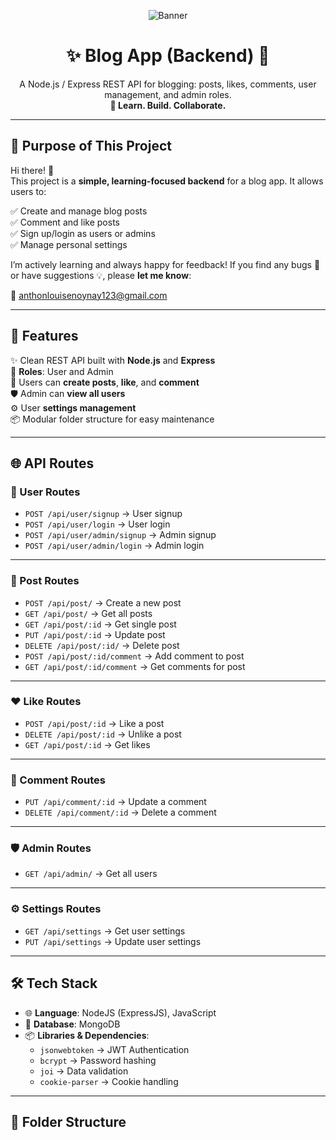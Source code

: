 <p align="center">
  <img src="https://via.placeholder.com/800x200?text=✨+Blog+App+Backend+API+✨" alt="Banner">
</p>

<h1 align="center">✨ Blog App (Backend) 📝</h1>

<p align="center">
  A Node.js / Express REST API for blogging: posts, likes, comments, user management, and admin roles.  
  <br>
  <strong>🚀 Learn. Build. Collaborate.</strong>
</p>

---

## 🎯 Purpose of This Project

Hi there! 👋  
This project is a **simple, learning-focused backend** for a blog app. It allows users to:

✅ Create and manage blog posts  
✅ Comment and like posts  
✅ Sign up/login as users or admins  
✅ Manage personal settings

I’m actively learning and always happy for feedback! If you find any bugs 🐛 or have suggestions 💡, please **let me know**:

📧 [anthonlouisenoynay123@gmail.com](mailto:anthonlouisenoynay123@gmail.com)

---

## 🚀 Features
✨ Clean REST API built with **Node.js** and **Express**  
👥 **Roles**: User and Admin  
📝 Users can **create posts**, **like**, and **comment**  
🛡️ Admin can **view all users**  
⚙️ User **settings management**  
📦 Modular folder structure for easy maintenance  

---

## 🌐 API Routes

### 👤 User Routes
- `POST /api/user/signup` → User signup
- `POST /api/user/login` → User login
- `POST /api/user/admin/signup` → Admin signup
- `POST /api/user/admin/login` → Admin login

---

### 📝 Post Routes
- `POST /api/post/` → Create a new post
- `GET /api/post/` → Get all posts
- `GET /api/post/:id` → Get single post
- `PUT /api/post/:id` → Update post
- `DELETE /api/post/:id/` → Delete post
- `POST /api/post/:id/comment` → Add comment to post
- `GET /api/post/:id/comment` → Get comments for post

---

### ❤️ Like Routes
- `POST /api/post/:id` → Like a post
- `DELETE /api/post/:id` → Unlike a post
- `GET /api/post/:id` → Get likes

---

### 💬 Comment Routes
- `PUT /api/comment/:id` → Update a comment
- `DELETE /api/comment/:id` → Delete a comment

---

### 🛡️ Admin Routes
- `GET /api/admin/` → Get all users

---

### ⚙️ Settings Routes
- `GET /api/settings` → Get user settings
- `PUT /api/settings` → Update user settings

---

## 🛠️ Tech Stack

- 🌐 **Language**: NodeJS (ExpressJS), JavaScript
- 💾 **Database**: MongoDB
- 📦 **Libraries & Dependencies**:
  - `jsonwebtoken` → JWT Authentication
  - `bcrypt` → Password hashing
  - `joi` → Data validation
  - `cookie-parser` → Cookie handling

---

## 📂 Folder Structure

